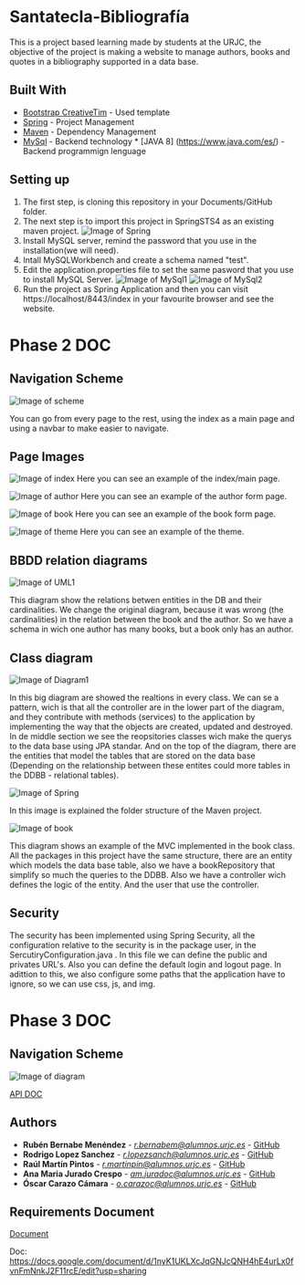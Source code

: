 # Santatecla-Bibliografía

This is a project based learning made by students at the URJC, the  objective of the project is making a website to manage authors, books and quotes in a bibliography supported in a data base.

## Built With
* [Bootstrap CreativeTim](https://demos.creative-tim.com/material-dashboard/docs/2.1/components/breadcrumb.html) - Used template
* [Spring](https://spring.io/tools) - Project Management
* [Maven](https://maven.apache.org/) - Dependency Management
* [MySql](https://www.mysql.com/products/workbench/) - Backend technology
* [JAVA 8] (https://www.java.com/es/) - Backend programmign lenguage

## Setting up

1. The first step, is cloning this repository in your Documents/GitHub folder.
2. The next step is to import this project in SpringSTS4 as an existing maven project. ![Image of Spring](https://github.com/CodeURJC-DAW-2018-19/santatecla-bibliografia-1/blob/master/assets/img/icons/Spring1.PNG)
3. Install MySQL server, remind the password that you use in the installation(we will need).
4. Intall MySQLWorkbench and create a schema named "test".
5. Edit the application.properties file to set the same pasword that you use to install MySQL Server. ![Image of MySql1](https://github.com/CodeURJC-DAW-2018-19/santatecla-bibliografia-1/blob/master/assets/img/icons/MySql1.PNG) 
![Image of MySql2](https://github.com/CodeURJC-DAW-2018-19/santatecla-bibliografia-1/blob/master/assets/img/icons/MySql2.PNG)
6. Run the project as Spring Application and then you can visit https://localhost/8443/index in your favourite browser and see the website.

# Phase 2 DOC
## Navigation Scheme
![Image of scheme](https://github.com/CodeURJC-DAW-2018-19/santatecla-bibliografia-1/blob/master/assets/img/icons/Scheme.png)

You can go from every page to the rest, using the index as a main page and using a navbar to make easier to navigate.

## Page Images
![Image of index](https://github.com/CodeURJC-DAW-2018-19/santatecla-bibliografia-1/blob/master/assets/img/icons/Index.png)
Here you can see an example of the index/main page.

![Image of author](https://github.com/CodeURJC-DAW-2018-19/santatecla-bibliografia-1/blob/master/assets/img/icons/Autores.png)
Here you can see an example of the author form page.

![Image of book](https://github.com/CodeURJC-DAW-2018-19/santatecla-bibliografia-1/blob/master/assets/img/icons/Obras.png)
Here you can see an example of the book form page.

![Image of theme](https://github.com/CodeURJC-DAW-2018-19/santatecla-bibliografia-1/blob/master/assets/img/icons/Temas.png)
Here you can see an example of the theme.

## BBDD relation diagrams

![Image of UML1](https://github.com/CodeURJC-DAW-2018-19/santatecla-bibliografia-1/blob/master/assets/img/icons/UML1.png)

This diagram show the relations betwen entities in the DB and their cardinalities. We change the original diagram, because it was wrong (the cardinalities) in the relation between the book and the author. So we have a schema in wich one author has many books, but a book only has an author.

## Class diagram

![Image of Diagram1](https://github.com/CodeURJC-DAW-2018-19/santatecla-bibliografia-1/blob/master/assets/img/icons/ClassDiagram.jpg)

In this big diagram are showed the realtions in every class. We can se a pattern, wich is that all the controller are in the lower part of the diagram, and they contribute with methods (services) to the application by implementing the way that the objects are created, updated and  destroyed. In de middle section we see the reopsitories classes wich make the querys to the data base using JPA standar. And on the top of the diagram, there are the entities that model the tables that are stored on the data base (Depending on the relationship between these entites could more tables in the DDBB - relational tables).

![Image of Spring](https://github.com/CodeURJC-DAW-2018-19/santatecla-bibliografia-1/blob/master/assets/img/icons/CapturaClasesSpringBuena.png)

In this image is explained the folder structure of the Maven project.

![Image of book](https://github.com/CodeURJC-DAW-2018-19/santatecla-bibliografia-1/blob/master/assets/img/icons/DiagramaLibros.png)

This diagram shows an example of the MVC implemented in the book class. All the packages in this project have the same structure, there are an entity which models the data base table, also we have a bookRepository that simplify so much the queries to the DDBB. Also we have a controller wich defines the logic of the entity. And the user that use the controller.


## Security

The security has been implemented using Spring Security, all the configuration relative to the security is in the package user, in the SercutiryConfiguration.java . In this file we can define the public and privates URL's. Also you can define the default login and logout page. In adittion to this, we also configure some paths that the application have to ignore, so we can use css, js, and img.

# Phase 3 DOC

## Navigation Scheme
![Image of diagram](https://github.com/CodeURJC-DAW-2018-19/santatecla-bibliografia-1/blob/master/assets/img/icons/DiagramaFase3.jpg)

[API DOC](https://github.com/CodeURJC-DAW-2018-19/santatecla-bibliografia-1/blob/master/API.md)

## Authors

* **Rubén Bernabe Menéndez** - *r.bernabem@alumnos.urjc.es* - [GitHub](https://github.com/RubenBernabe)
* **Rodrigo Lopez Sanchez** - *r.lopezsanch@alumnos.urjc.es* - [GitHub](https://github.com/RodriLs)
* **Raúl Martín Pintos** - *r.martinpin@alumnos.urjc.es* - [GitHub](https://github.com/martinpin)
* **Ana Maria Jurado Crespo** - *am.juradoc@alumnos.urjc.es* - [GitHub](https://github.com/anaJurado)
* **Óscar Carazo Cámara** - *o.carazoc@alumnos.urjc.es* - [GitHub](https://github.com/OscarFlay96)

## Requirements Document
[Document](https://docs.google.com/document/d/1CWRq8RUXchpzgKLwoRW4MFCGlrEd05Fe1oJTlBbKZs0/edit?usp=sharing)

Doc: https://docs.google.com/document/d/1nyK1UKLXcJqGNJcQNH4hE4urLx0fvnFmNnkJ2F11rcE/edit?usp=sharing
